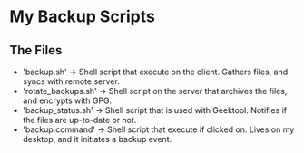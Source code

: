 My Backup Scripts
=================

The Files
---------
+ 'backup.sh' -> Shell script that execute on the client. Gathers files, and syncs with remote server.
+ 'rotate_backups.sh' -> Shell script on the server that archives the files, and encrypts with GPG.
+ 'backup_status.sh' -> Shell script that is used with Geektool. Notifies if the files are up-to-date or not.
+ 'backup.command' -> Shell script that execute if clicked on. Lives on my desktop, and it initiates a backup event.
